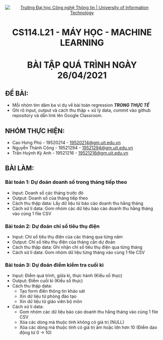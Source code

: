 <!-- Banner -->
<p align="center">
  <a href="https://www.uit.edu.vn/" title="Trường Đại học Công nghệ Thông tin" style="border: none;">
    <img src="https://i.imgur.com/WmMnSRt.png" alt="Trường Đại học Công nghệ Thông tin | University of Information Technology">
  </a>
</p>

<!-- Title -->
<h1 align="center"><b>CS114.L21 - MÁY HỌC - MACHINE LEARNING</b></h1>
<h1 align="center"><b>BÀI TẬP QUÁ TRÌNH NGÀY 26/04/2021</b></h1>

## ĐỀ BÀI:
- Mỗi nhóm tìm dăm ba ví dụ về bài toán regression ***TRONG THỰC TẾ***
- Ghi rõ input, output và cách thu thập + xử lý data, commit vào github repository và dẫn link lên Google Classroom.

## NHÓM THỰC HIỆN:
- Cao Hưng Phú - 19520214 - 19520214@gm.uit.edu.vn
- Nguyễn Thành Công - 19521294 - 19521294@gm.uit.edu.vn
- Trần Huỳnh Kỳ Anh - 19521216 - 19521216@gm.uit.edu.vn


## BÀI LÀM:

### Bài toán 1: Dự đoán doanh số trong tháng tiếp theo
- Input: Doanh số các tháng trước đó
- Output: Doanh số của tháng tiếp theo
- Cách thu thập data: Lấy dữ liệu từ báo cáo doanh thu hằng tháng
- Cách xử lí data: Gom nhóm các dữ liệu báo cáo doanh thu hằng tháng vào cùng 1 file CSV

### Bài toán 2: Dự đoán chỉ số tiêu thụ điện
- Input: Chỉ số tiêu thụ điện của các tháng qua từng năm
- Output: Chỉ số tiêu thụ điện của tháng cần dự đoán
- Cách thu thập data: Ghi nhận chỉ số tiêu thụ điện qua từng tháng
- Cách xử lí data: Gom nhóm dữ liệu từng tháng vào cùng 1 file CSV

### Bài toán 3: Dự đoán điểm kiểm tra cuối kì
- Input: Điểm quá trình, giữa kì, thực hành (Kiểu số thực)
- Output: Điểm cuối kì (Kiểu số thực)
- Cách thu thập data:
  - Tạo form điền thông tin khảo sát
  - Xin dữ liệu từ phòng đào tạo
  - Xin dữ liệu từ giáo viên bộ môn
- Cách xử lí data:
  + Gom nhóm các dữ liệu báo cáo doanh thu hằng tháng vào cùng 1 file CSV
  + Xóa các dòng mà thuộc tính không có giá trị (NULL)
  + Xóa các dòng mà thuộc tính có giá trị âm hoặc lớn hơn 10 (Điểm dao động từ 0 -> 10)
